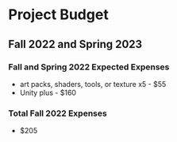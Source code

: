 # Project Budget
## Fall 2022 and Spring 2023
### Fall and Spring 2022 Expected Expenses
* art packs, shaders, tools, or texture x5 - $55
* Unity plus - $160

### Total Fall 2022 Expenses
* $205
